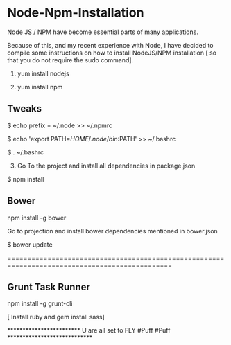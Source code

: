 # Node-Npm-Installation
Node JS / NPM have become essential parts of many applications.

Because of this, and my recent experience with Node, I have decided to compile some instructions on how to install NodeJS/NPM installation [ so that you do not require the sudo command]. 

1. yum install nodejs

2. yum install npm

Tweaks
---------
$ echo prefix = ~/.node >> ~/.npmrc

$ echo 'export PATH=$HOME/.node/bin:$PATH' >> ~/.bashrc 

$ . ~/.bashrc


3. Go To the project and  install all dependencies in package.json

$ npm install

Bower
-------

npm install -g bower

Go to projection and install bower dependencies mentioned in bower.json

$ bower update

===============================================================================================

Grunt Task Runner
-----------------
npm install -g grunt-cli

[ Install ruby and gem install sass]


************************ U are all set to FLY #Puff #Puff ****************************
